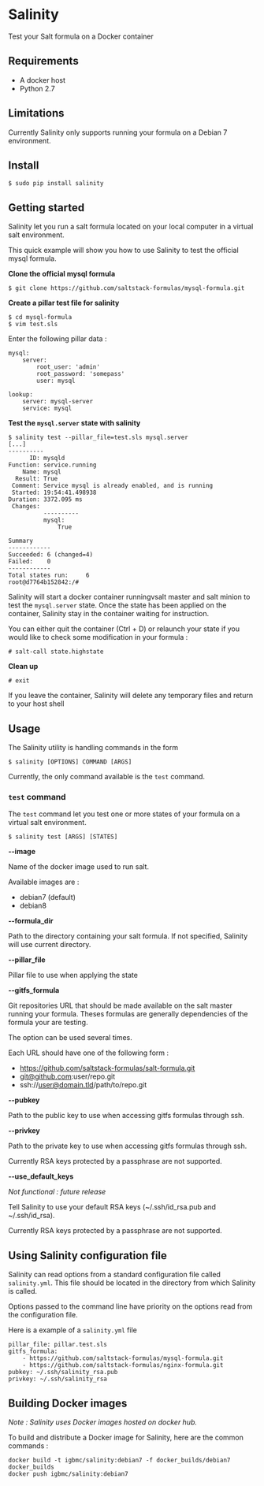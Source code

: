 # Salinity

Test your Salt formula on a Docker container

## Requirements

- A docker host
- Python 2.7

## Limitations

Currently Salinity only supports running your formula on a Debian 7 environment.

## Install

    $ sudo pip install salinity

## Getting started

Salinity let you run a salt formula located on your local computer in a virtual salt environment.

This quick example will show you how to use Salinity to test the official mysql formula.

**Clone the official mysql formula**

    $ git clone https://github.com/saltstack-formulas/mysql-formula.git

**Create a pillar test file for salinity**

    $ cd mysql-formula
    $ vim test.sls

Enter the following pillar data :

    mysql:
        server:
            root_user: 'admin'
            root_password: 'somepass'
            user: mysql

    lookup:
        server: mysql-server
        service: mysql

**Test the `mysql.server` state with salinity**

    $ salinity test --pillar_file=test.sls mysql.server
    [...]
    ----------
          ID: mysqld
    Function: service.running
        Name: mysql
      Result: True
     Comment: Service mysql is already enabled, and is running
     Started: 19:54:41.498938
    Duration: 3372.095 ms
     Changes:
              ----------
              mysql:
                  True

    Summary
    ------------
    Succeeded: 6 (changed=4)
    Failed:    0
    ------------
    Total states run:     6
    root@d7764b152842:/#

Salinity will start a docker container runningvsalt master and salt minion to test the `mysql.server` state.
Once the state has been applied on the container, Salinity stay in the container waiting for instruction.

You can either quit the container (Ctrl + D) or relaunch your state if you would like to check some modification in your formula :

    # salt-call state.highstate

**Clean up**

    # exit

If you leave the container, Salinity will delete any temporary files and return to your host shell

## Usage

The Salinity utility is handling commands in the form

    $ salinity [OPTIONS] COMMAND [ARGS]

Currently, the only command available is the `test` command.

### `test` command

The `test` command let you test one or more states of your formula on a virtual salt environment.

    $ salinity test [ARGS] [STATES]

**--image**

Name of the docker image used to run salt.

Available images are :
* debian7 (default)
* debian8

**--formula_dir**

Path to the directory containing your salt formula. If not specified, Salinity will use current directory.

**--pillar_file**

Pillar file to use when applying the state

**--gitfs_formula**

Git repositories URL that should be made available on the salt master running your formula. Theses formulas are generally dependencies of the formula your are testing.

The option can be used several times.

Each URL should have one of the following form :
* https://github.com/saltstack-formulas/salt-formula.git
* git@github.com:user/repo.git
* ssh://user@domain.tld/path/to/repo.git

**--pubkey**

Path to the public key to use when accessing gitfs formulas through ssh.

**--privkey**

Path to the private key to use when accessing gitfs formulas through ssh.

Currently RSA keys protected by a passphrase are not supported.

**--use_default_keys**

*Not functional : future release*

Tell Salinity to use your default RSA keys (~/.ssh/id_rsa.pub and ~/.ssh/id_rsa).

Currently RSA keys protected by a passphrase are not supported.


## Using Salinity configuration file

Salinity can read options from a standard configuration file called `salinity.yml`. This file should be located in the directory from which Salinity is called.

Options passed to the command line have priority on the options read from the configuration file.

Here is a example of a `salinity.yml` file

    pillar_file: pillar.test.sls
    gitfs_formula:
        - https://github.com/saltstack-formulas/mysql-formula.git
        - https://github.com/saltstack-formulas/nginx-formula.git
    pubkey: ~/.ssh/salinity_rsa.pub
    privkey: ~/.ssh/salinity_rsa

## Building Docker images

*Note : Salinity uses Docker images hosted on docker hub.*

To build and distribute a Docker image for Salinity, here are the common commands :

    docker build -t igbmc/salinity:debian7 -f docker_builds/debian7 docker_builds
    docker push igbmc/salinity:debian7

